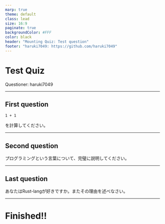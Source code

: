 ```yaml
---
marp: true
theme: default
class: lead
size: 16:9
paginate: true
backgroundColor: #FFF
color: black
header: "Mounting Quiz: Test question"
footer: "haruki7049: https://github.com/haruki7049"
---
```


# Test Quiz

Questioner: haruki7049

---

## First question

```
1 + 1
```
を計算してください。

---

## Second question

プログラミングという言葉について、完璧に説明してください。

---

## Last question

あなたはRust-langが好きですか。またその理由を述べなさい。

---

# Finished!!
